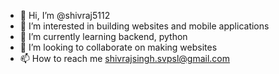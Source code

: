 - 👋 Hi, I’m @shivraj5112
- 👀 I’m interested in building websites and mobile applications
- 🌱 I’m currently learning backend, python
- 💞️ I’m looking to collaborate on making websites
- 📫 How to reach me shivrajsingh.svpsl@gmail.com

<!---
shivraj5112/shivraj5112 is a ✨ special ✨ repository because its `README.md` (this file) appears on your GitHub profile.
You can click the Preview link to take a look at your changes.
--->
